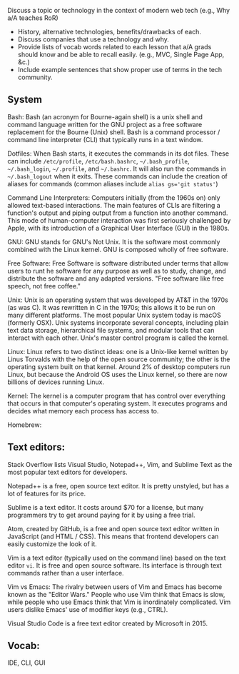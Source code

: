 Discuss a topic or technology in the context of modern web tech (e.g., Why a/A teaches RoR)
+ History, alternative technologies, benefits/drawbacks of each. 
+ Discuss companies that use a technology and why. 
+ Provide lists of vocab words related to each lesson that a/A grads should know and be able to recall easily. (e.g., MVC, Single Page App, &c.)
+ Include example sentences that show proper use of terms in the tech community. 

## System

Bash:
Bash (an acronym for Bourne-again shell) is a unix shell and command language written for the GNU project as a free software replacement for the Bourne (Unix) shell. Bash is a command processor / command line interpreter (CLI) that typically runs in a text window.

Dotfiles:
When Bash starts, it executes the commands in its dot files. These can include `/etc/profile`, `/etc/bash.bashrc`, `~/.bash_profile`, `~/.bash_login`, `~/.profile`, and `~/.bashrc`. It will also run the commands in `~/.bash_logout` when it exits. These commands can include the creation of aliases for commands (common aliases include `alias gs='git status'`)

Command Line Interpreters:
Computers initially (from the 1960s on) only allowed text-based interactions. The main features of CLIs are filtering a function's output and piping output from a function into another command. This mode of human-computer interaction was first seriously challenged by Apple, with its introduction of a Graphical User Interface (GUI) in the 1980s.

GNU:
GNU stands for GNU's Not Unix. It is the software most commonly combined with the Linux kernel. GNU is composed wholly of free software.

Free Software:
Free Software is software distributed under terms that allow users to runt he software for any purpose as well as to study, change, and distribute the software and any adapted versions. "Free software like free speech, not free coffee."

Unix:
Unix is an operating system that was developed by AT&T in the 1970s (as was C). It was rewritten in C in the 1970s; this allows it to be run on many different platforms. The most popular Unix system today is macOS (formerly OSX). Unix systems incorporate several concepts, including plain text data storage, hierarchical file systems, and modular tools that can interact with each other. Unix's master control program is called the kernel.

Linux:
Linux refers to two distinct ideas: one is a Unix-like kernel written by Linus Torvalds with the help of the open source community; the other is the operating system built on that kernel. Around 2% of desktop computers run Linux, but because the Android OS uses the Linux kernel, so there are now billions of devices running Linux.

Kernel:
The kernel is a computer program that has control over everything that occurs in that computer's operating system. It executes programs and decides what memory each process has access to.

Homebrew:

## Text editors:

Stack Overflow lists Visual Studio, Notepad++, Vim, and Sublime Text as the most popular text editors for developers. 

Notepad++ is a free, open source text editor. It is pretty unstyled, but has a lot of features for its price.

Sublime is a text editor. It costs around $70 for a license, but many programmers try to get around paying for it by using a free trial.

Atom, created by GitHub, is a free and open source text editor written in JavaScript (and HTML / CSS). This means that frontend developers can easily customize the look of it.

Vim is a text editor (typically used on the command line) based on the text editor `vi`. It is free and open source software. Its interface is through text commands rather than a user interface.

Vim vs Emacs:
The rivalry between users of Vim and Emacs has become known as the "Editor Wars." People who use Vim think that Emacs is slow, while people who use Emacs think that Vim is inordinately complicated. Vim users dislike Emacs' use of modifier keys (e.g., CTRL).

Visual Studio Code is a free text editor created by Microsoft in 2015.

## Vocab:

IDE, CLI, GUI
